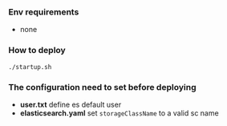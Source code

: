 ### Env requirements
* none

### How to deploy
```
./startup.sh
```

### The configuration need to set before deploying
* **user.txt** define es default user
* **elasticsearch.yaml** set `storageClassName` to a valid sc name